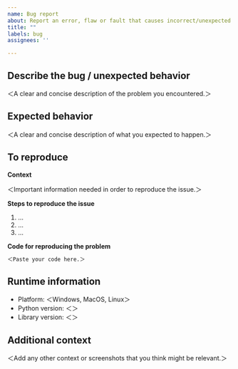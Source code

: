 ```yaml
---
name: Bug report
about: Report an error, flaw or fault that causes incorrect/unexpected results or behaviour.
title: ""
labels: bug
assignees: ''

---
```


<!--
    Fill in or update all sections where the angled brackets ＜＞ have been placed.
-->

## Describe the bug / unexpected behavior ##

＜A clear and concise description of the problem you encountered.＞


## Expected behavior ##

＜A clear and concise description of what you expected to happen.＞


## To reproduce ##

**Context**

＜Important information needed in order to reproduce the issue.＞

**Steps to reproduce the issue** <!-- if not applicable, remove this section -->

1. ...
2. ...
3. ...

**Code for reproducing the problem**

```py
＜Paste your code here.＞
```


## Runtime information ##

- Platform: ＜Windows, MacOS, Linux＞
- Python version: ＜＞
- Library version: ＜＞


## Additional context ##

＜Add any other context or screenshots that you think might be relevant.＞
